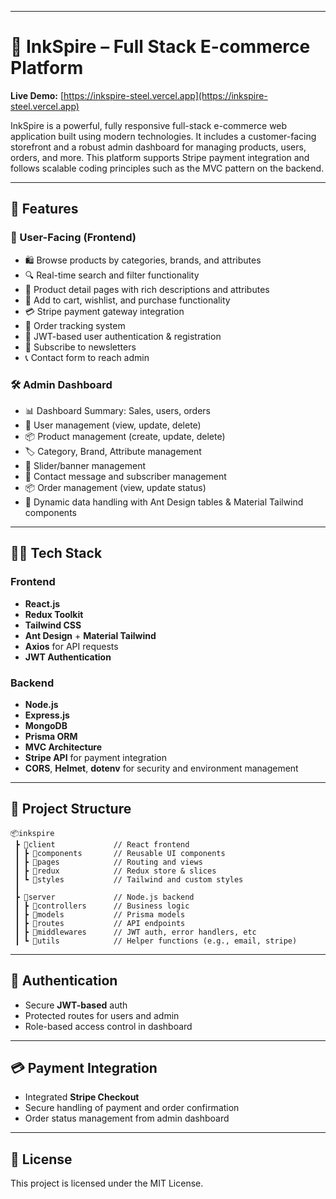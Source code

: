 

---

# 🛒 InkSpire – Full Stack E-commerce Platform


**Live Demo:** [https://inkspire-steel.vercel.app](https://inkspire-steel.vercel.app)

InkSpire is a powerful, fully responsive full-stack e-commerce web application built using modern technologies. It includes a customer-facing storefront and a robust admin dashboard for managing products, users, orders, and more. This platform supports Stripe payment integration and follows scalable coding principles such as the MVC pattern on the backend.

---

## 🚀 Features

### 👥 User-Facing (Frontend)

* 🛍️ Browse products by categories, brands, and attributes
* 🔍 Real-time search and filter functionality
* 🧾 Product detail pages with rich descriptions and attributes
* 🛒 Add to cart, wishlist, and purchase functionality
* 💳 Stripe payment gateway integration
* 🚚 Order tracking system
* 🔐 JWT-based user authentication & registration
* 📧 Subscribe to newsletters
* 📞 Contact form to reach admin

### 🛠 Admin Dashboard

* 📊 Dashboard Summary: Sales, users, orders
* 👤 User management (view, update, delete)
* 📦 Product management (create, update, delete)
* 🏷️ Category, Brand, Attribute management
* 📸 Slider/banner management
* 📨 Contact message and subscriber management
* 📦 Order management (view, update status)
* 🧾 Dynamic data handling with Ant Design tables & Material Tailwind components

---

## 🧑‍💻 Tech Stack

### Frontend

* **React.js**
* **Redux Toolkit**
* **Tailwind CSS**
* **Ant Design** + **Material Tailwind**
* **Axios** for API requests
* **JWT Authentication**

### Backend

* **Node.js**
* **Express.js**
* **MongoDB**
* **Prisma ORM**
* **MVC Architecture**
* **Stripe API** for payment integration
* **CORS**, **Helmet**, **dotenv** for security and environment management

---

## 📁 Project Structure

```
📦inkspire
 ┣ 📂client             // React frontend
 ┃ ┣ 📂components       // Reusable UI components
 ┃ ┣ 📂pages            // Routing and views
 ┃ ┣ 📂redux            // Redux store & slices
 ┃ ┗ 📂styles           // Tailwind and custom styles
 ┃
 ┣ 📂server             // Node.js backend
 ┃ ┣ 📂controllers      // Business logic
 ┃ ┣ 📂models           // Prisma models
 ┃ ┣ 📂routes           // API endpoints
 ┃ ┣ 📂middlewares      // JWT auth, error handlers, etc
 ┃ ┗ 📂utils            // Helper functions (e.g., email, stripe)
```

---

## 🔐 Authentication

* Secure **JWT-based** auth
* Protected routes for users and admin
* Role-based access control in dashboard

---

## 💳 Payment Integration

* Integrated **Stripe Checkout**
* Secure handling of payment and order confirmation
* Order status management from admin dashboard

---


## 📝 License

This project is licensed under the MIT License.

